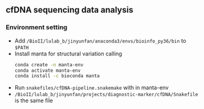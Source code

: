 ## cfDNA sequencing data analysis
### Environment setting
- Add `/BioII/lulab_b/jinyunfan/anaconda3/envs/bioinfo_py36/bin` to `$PATH`
- Install manta for structural variation calling
  ```bash
  conda create -n manta-env
  conda activate manta-env
  conda install -c bioconda manta
  ``` 
- Run `snakefiles/cfDNA-pipeline.snakemake` with in manta-env
- `/BioII/lulab_b/jinyunfan/projects/diagnostic-marker/cfDNA/Snakefile` is the same file
